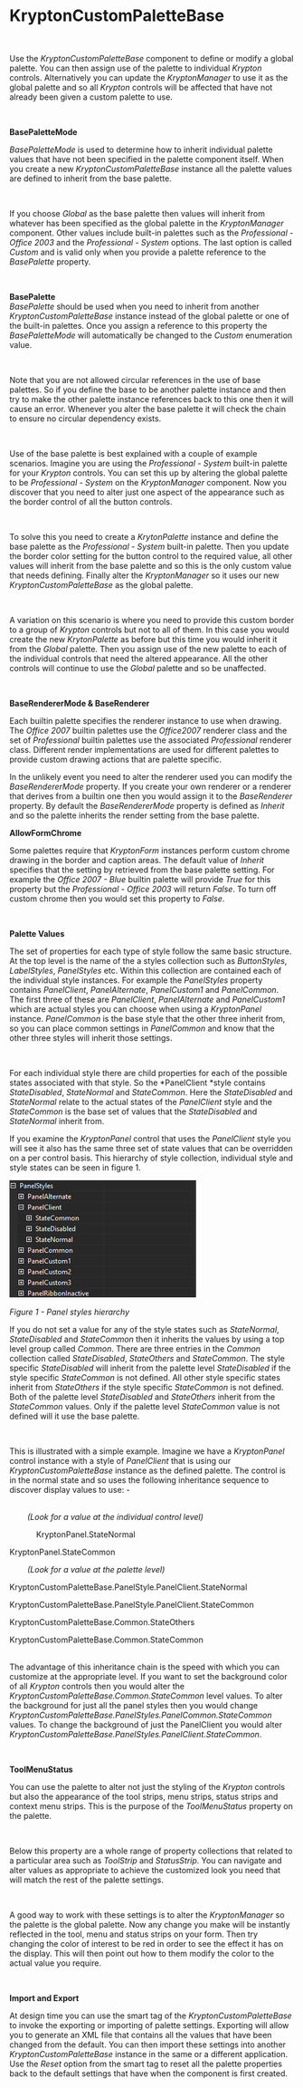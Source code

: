 # KryptonCustomPaletteBase

 

Use the *KryptonCustomPaletteBase* component to define or modify a global palette. You can
then assign use of the palette to individual *Krypton* controls. Alternatively
you can update the *KryptonManager* to use it as the global palette and so all
*Krypton* controls will be affected that have not already been given a custom
palette to use.

 

**BasePaletteMode**

*BasePaletteMode* is used to determine how to inherit individual palette values
that have not been specified in the palette component itself. When you create a
new *KryptonCustomPaletteBase* instance all the palette values are defined to inherit from
the base palette.

 

If you choose *Global* as the base palette then values will inherit from
whatever has been specified as the global palette in the *KryptonManager*
component. Other values include built-in palettes such as the *Professional -
Office 2003* and the *Professional - System* options. The last option is called
*Custom* and is valid only when you provide a palette reference to the
*BasePalette* property.

 

**BasePalette**  
*BasePalette* should be used when you need to inherit from another
*KryptonCustomPaletteBase* instance instead of the global palette or one of the built-in
palettes. Once you assign a reference to this property the *BasePaletteMode*
will automatically be changed to the *Custom* enumeration value.

 

Note that you are not allowed circular references in the use of base palettes.
So if you define the base to be another palette instance and then try to make
the other palette instance references back to this one then it will cause an
error. Whenever you alter the base palette it will check the chain to ensure no
circular dependency exists.

 

Use of the base palette is best explained with a couple of example scenarios.
Imagine you are using the *Professional - System* built-in palette for your
*Krypton* controls. You can set this up by altering the global palette to be
*Professional - System* on the *KryptonManager* component. Now you discover that
you need to alter just one aspect of the appearance such as the border control
of all the button controls.

 

To solve this you need to create a *KrytonPalette* instance and define the base
palette as the *Professional - System* built-in palette. Then you update the
border color setting for the button control to the required value, all other
values will inherit from the base palette and so this is the only custom value
that needs defining. Finally alter the *KryptonManager* so it uses our new
*KryptonCustomPaletteBase* as the global palette.

 

A variation on this scenario is where you need to provide this custom border to
a group of *Krypton* controls but not to all of them. In this case you would
create the new *KrytonPalette* as before but this time you would inherit it from
the *Global* palette. Then you assign use of the new palette to each of the
individual controls that need the altered appearance. All the other controls
will continue to use the *Global* palette and so be unaffected.

 

**BaseRendererMode & BaseRenderer**

Each builtin palette specifies the renderer instance to use when drawing. The
*Office 2007* builtin palettes use the *Office2007* renderer class and the set
of *Professional* builtin palettes use the associated *Professional* renderer
class. Different render implementations are used for different palettes to
provide custom drawing actions that are palette specific.  
  
In the unlikely event you need to alter the renderer used you can modify the
*BaseRendererMode* property. If you create your own renderer or a renderer that
derives from a builtin one then you would assign it to the *BaseRenderer*
property. By default the *BaseRendererMode* property is defined as *Inherit* and
so the palette inherits the render setting from the base palette.  
  
**AllowFormChrome**

Some palettes require that *KryptonForm* instances perform custom chrome drawing
in the border and caption areas. The default value of *Inherit* specifies that
the setting by retrieved from the base palette setting. For example the *Office
2007 - Blue* builtin palette will provide *True* for this property but
the *Professional - Office 2003* will return *False*. To turn off custom chrome
then you would set this property to *False*.

 

**Palette Values** 

The set of properties for each type of style follow the same basic structure. At
the top level is the name of the a styles collection such as *ButtonStyles*,
*LabelStyles*, *PanelStyles* etc. Within this collection are contained each of
the individual style instances. For example the *PanelStyles* property contains
*PanelClient*, *PanelAlternate*, *PanelCustom1* and *PanelCommon*. The first
three of these are *PanelClient*, *PanelAlternate* and *PanelCustom1* which are
actual styles you can choose when using a *KryptonPanel* instance. *PanelCommon*
is the base style that the other three inherit from, so you can place
common settings in *PanelCommon* and know that the other three styles will
inherit those settings.

 

For each individual style there are child properties for each of the possible
states associated with that style. So the *PanelClient *style contains
*StateDisabled*, *StateNormal* and *StateCommon*. Here the *StateDisabled* and
*StateNormal* relate to the actual states of the *PanelClient* style and the
*StateCommon* is the base set of values that the *StateDisabled* and
*StateNormal* inherit from.  
  
If you examine the *KryptonPanel* control that uses the *PanelClient* style you
will see it also has the same three set of state values that can be overridden
on a per control basis. This hierarchy of style collection, individual style and
style states can be seen in figure 1. 

![](Images/PanelClientHierarchy.png)
  
*Figure 1 - Panel styles hierarchy*  
  


If you do not set a value for any of the style states such as *StateNormal*,
*StateDisabled* and *StateCommon* then it inherits the values by using a top
level group called *Common*. There are three entries in the *Common* collection
called *StateDisabled*, *StateOthers* and *StateCommon*. The style specific
*StateDisabled* will inherit from the palette level *StateDisabled* if the style
specific *StateCommon* is not defined. All other style specific states inherit
from *StateOthers* if the style specific *StateCommon* is not defined. Both of
the palette level *StateDisabled* and *StateOthers* inherit from the
*StateCommon* values. Only if the palette level *StateCommon* value is not
defined will it use the base palette.

 

This is illustrated with a simple example. Imagine we have a *KryptonPanel*
control instance with a style of *PanelClient* that is using our
*KryptonCustomPaletteBase* instance as the defined palette. The control is in the normal
state and so uses the following inheritance sequence to discover display values
to use: -

   
        *(Look for a value at the individual control level)*

            KryptonPanel.StateNormal

KryptonPanel.StateCommon  
  
        *(Look for a value at the palette level)*

KryptonCustomPaletteBase.PanelStyle.PanelClient.StateNormal

KryptonCustomPaletteBase.PanelStyle.PanelClient.StateCommon

KryptonCustomPaletteBase.Common.StateOthers

KryptonCustomPaletteBase.Common.StateCommon  
 

The advantage of this inheritance chain is the speed with which you can
customize at the appropriate level. If you want to set the background color of
all *Krypton* controls then you would alter the
*KryptonCustomPaletteBase.Common.StateCommon* level values. To alter the background for
just all the panel styles then you would change
*KryptonCustomPaletteBase.PanelStyles.PanelCommon.StateCommon* values. To change the
background of just the PanelClient you would alter
*KryptonCustomPaletteBase.PanelStyles.PanelClient.StateCommon*.

 

**ToolMenuStatus** 

You can use the palette to alter not just the styling of the *Krypton* controls
but also the appearance of the tool strips, menu strips, status strips and
context menu strips. This is the purpose of the *ToolMenuStatus* property on the
palette.

 

Below this property are a whole range of property collections that related to a
particular area such as *ToolStrip* and *StatusStrip*. You can navigate and
alter values as appropriate to achieve the customized look you need that will
match the rest of the palette settings.

 

A good way to work with these settings is to alter the *KryptonManager* so the
palette is the global palette. Now any change you make will be instantly
reflected in the tool, menu and status strips on your form. Then try changing
the color of interest to be red in order to see the effect it has on the
display. This will then point out how to them modify the color to the actual
value you require.

 

**Import and Export** 

At design time you can use the smart tag of the *KryptonCustomPaletteBase* to invoke the
exporting or importing of palette settings. Exporting will allow you to generate
an XML file that contains all the values that have been changed from the
default. You can then import these settings into another *KryptonCustomPaletteBase*
instance in the same or a different application. Use the *Reset* option from the
smart tag to reset all the palette properties back to the default settings that
have when the component is first created.

